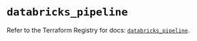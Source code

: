 # `databricks_pipeline`

Refer to the Terraform Registry for docs: [`databricks_pipeline`](https://registry.terraform.io/providers/databricks/databricks/1.36.2/docs/resources/pipeline).
